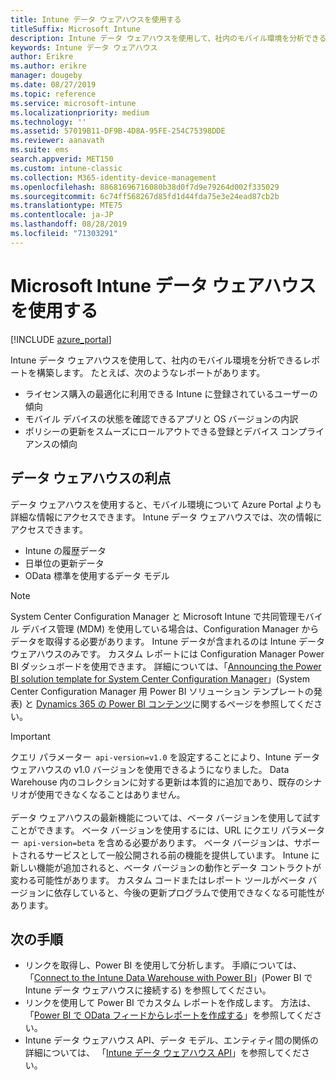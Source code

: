 ```yaml
---
title: Intune データ ウェアハウスを使用する
titleSuffix: Microsoft Intune
description: Intune データ ウェアハウスを使用して、社内のモバイル環境を分析できるレポートを構築します。
keywords: Intune データ ウェアハウス
author: Erikre
ms.author: erikre
manager: dougeby
ms.date: 08/27/2019
ms.topic: reference
ms.service: microsoft-intune
ms.localizationpriority: medium
ms.technology: ''
ms.assetid: 57019B11-DF9B-4D8A-95FE-254C75398DDE
ms.reviewer: aanavath
ms.suite: ems
search.appverid: MET150
ms.custom: intune-classic
ms.collection: M365-identity-device-management
ms.openlocfilehash: 88681696716080b38d0f7d9e79264d002f335029
ms.sourcegitcommit: 6c74ff568267d85fd1d44fda75e3e24ead87cb2b
ms.translationtype: MTE75
ms.contentlocale: ja-JP
ms.lasthandoff: 08/28/2019
ms.locfileid: "71303291"
---
```

# <a name="use-the-microsoft-intune-data-warehouse"></a>Microsoft Intune データ ウェアハウスを使用する

[!INCLUDE [azure_portal](./includes/azure_portal.md)]

Intune データ ウェアハウスを使用して、社内のモバイル環境を分析できるレポートを構築します。 たとえば、次のようなレポートがあります。
- ライセンス購入の最適化に利用できる Intune に登録されているユーザーの傾向
- モバイル デバイスの状態を確認できるアプリと OS バージョンの内訳
- ポリシーの更新をスムーズにロールアウトできる登録とデバイス コンプライアンスの傾向

## <a name="data-warehouse-benefits"></a>データ ウェアハウスの利点

データ ウェアハウスを使用すると、モバイル環境について Azure Portal よりも詳細な情報にアクセスできます。 Intune データ ウェアハウスでは、次の情報にアクセスできます。

- Intune の履歴データ
- 日単位の更新データ
- OData 標準を使用するデータ モデル

> [!Note]
> System Center Configuration Manager と Microsoft Intune で共同管理モバイル デバイス管理 (MDM) を使用している場合は、Configuration Manager からデータを取得する必要があります。 Intune データが含まれるのは Intune データ ウェアハウスのみです。 カスタム レポートには Configuration Manager Power BI ダッシュボードを使用できます。 詳細については、「[Announcing the Power BI solution template for System Center Configuration Manager]( https://powerbi.microsoft.com/blog/sccm-solution-template)」(System Center Configuration Manager 用 Power BI ソリューション テンプレートの発表) と [Dynamics 365 の Power BI コンテンツ](https://docs.microsoft.com/dynamics365/unified-operations/dev-itpro/analytics/power-bi-home-page)に関するページを参照してください。

> [!Important]  
> クエリ パラメーター  `api-version=v1.0` を設定することにより、Intune データ ウェアハウスの v1.0 バージョンを使用できるようになりました。 Data Warehouse 内のコレクションに対する更新は本質的に追加であり、既存のシナリオが使用できなくなることはありません。<br><br>
> データ ウェアハウスの最新機能については、ベータ バージョンを使用して試すことができます。 ベータ バージョンを使用するには、URL にクエリ パラメーター  `api-version=beta` を含める必要があります。 ベータ バージョンは、サポートされるサービスとして一般公開される前の機能を提供しています。 Intune に新しい機能が追加されると、ベータ バージョンの動作とデータ コントラクトが変わる可能性があります。 カスタム コードまたはレポート ツールがベータ バージョンに依存していると、今後の更新プログラムで使用できなくなる可能性があります。

## <a name="next-steps"></a>次の手順

- リンクを取得し、Power BI を使用して分析します。 手順については、「[Connect to the Intune Data Warehouse with Power BI](reports-proc-get-a-link-powerbi.md)」(Power BI で Intune データ ウェアハウスに接続する) を参照してください。
- リンクを使用して Power BI でカスタム レポートを作成します。 方法は、「[Power BI で OData フィードからレポートを作成する](reports-proc-create-with-odata.md)」を参照してください。
- Intune データ ウェアハウス API、データ モデル、エンティティ間の関係の詳細については、<!-- , and an example of creating a custom client to retrieve data,--> 「[Intune データ ウェアハウス API](reports-nav-intune-data-warehouse.md)」を参照してください。
